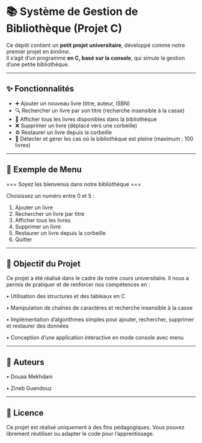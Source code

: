 # 📚 Système de Gestion de Bibliothèque (Projet C)

Ce dépôt contient un **petit projet universitaire**, développé comme notre premier projet en *binôme*.  
Il s’agit d’un programme **en C, basé sur la console**, qui simule la gestion d’une petite bibliothèque.

---

## ✨ Fonctionnalités
- ➕ Ajouter un nouveau livre (titre, auteur, ISBN)  
- 🔍 Rechercher un livre par son titre (recherche insensible à la casse)  
- 📖 Afficher tous les livres disponibles dans la bibliothèque  
- ❌ Supprimer un livre (déplacé vers une corbeille)  
- ♻️ Restaurer un livre depuis la corbeille  
- 🚫 Détecter et gérer les cas où la bibliothèque est pleine (maximum : 100 livres)

---

## 📸 Exemple de Menu
=== Soyez les bienvenus dans notre bibliothèque ===

Choisissez un numéro entre 0 et 5 :

1. Ajouter un livre
2. Rechercher un livre par titre
3. Afficher tous les livres
4. Supprimer un livre
5. Restaurer un livre depuis la corbeille
0. Quitter

---

## 🎯 Objectif du Projet

Ce projet a été réalisé dans le cadre de notre cours universitaire.
Il nous a permis de pratiquer et de renforcer nos compétences en :

• Utilisation des structures et des tableaux en C

• Manipulation de chaînes de caractères et recherche insensible à la casse

• Implémentation d’algorithmes simples pour ajouter, rechercher, supprimer et restaurer des données

• Conception d’une application interactive en mode console avec menu

---
## 👥 Auteurs

• Douaa Mekhdani

• Zineb Guendouz

---

## 📄 Licence

Ce projet est réalisé uniquement à des fins pédagogiques.
Vous pouvez librement réutiliser ou adapter le code pour l’apprentissage.


